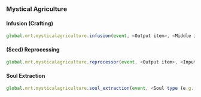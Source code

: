 ### Mystical Agriculture

#### Infusion (Crafting)

```js
global.mrt.mysticalagriculture.infusion(event, <Output item>, <Middle input item>, [<Side input items>], <id>)
```

#### (Seed) Reprocessing

```js
global.mrt.mysticalagriculture.reprocessor(event, <Output item>, <Input item>, <id>)
```

#### Soul Extraction

```js
global.mrt.mysticalagriculture.soul_extraction(event, <Soul type (e.g. "mysticalagriculture:skeleton")>, <Soul amount (1 by default)>, <Input item>, <id>)
```